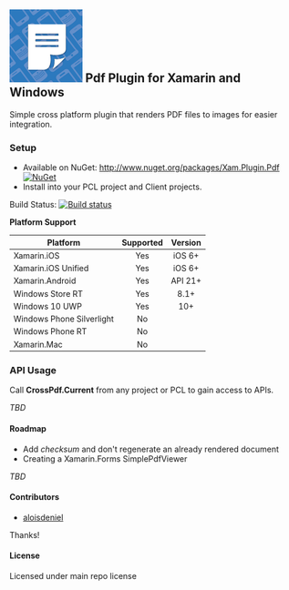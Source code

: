 ## ![](Common/icon.png) Pdf Plugin for Xamarin and Windows

Simple cross platform plugin that renders PDF files to images for easier integration.

### Setup
* Available on NuGet: http://www.nuget.org/packages/Xam.Plugin.Pdf  [![NuGet](https://img.shields.io/nuget/v/Xam.Plugin.Pdf.svg?label=NuGet)](https://www.nuget.org/packages/Xam.Plugin.Pdf/)
* Install into your PCL project and Client projects.

Build Status: [![Build status](https://ci.appveyor.com/api/projects/status/78bt2sgh90x3kw5n?svg=true)](https://ci.appveyor.com/project/JamesMontemagno/xamarin-plugins-5759s)

**Platform Support**

|Platform|Supported|Version|
| ------------------- | :-----------: | :------------------: |
|Xamarin.iOS|Yes|iOS 6+|
|Xamarin.iOS Unified|Yes|iOS 6+|
|Xamarin.Android|Yes|API 21+|
|Windows Store RT|Yes|8.1+|
|Windows 10 UWP|Yes|10+|
|Windows Phone Silverlight|No||
|Windows Phone RT|No||
|Xamarin.Mac|No||

### API Usage

Call **CrossPdf.Current** from any project or PCL to gain access to APIs.

*TBD*

#### Roadmap

* Add *checksum* and don't regenerate an already rendered document
* Creating a Xamarin.Forms SimplePdfViewer

*TBD*

#### Contributors
* [aloisdeniel](https://github.com/aloisdeniel)

Thanks!

#### License
Licensed under main repo license